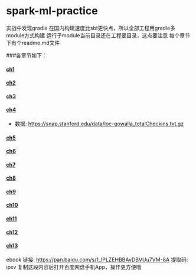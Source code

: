 # spark-ml-practice
实战中发现gradle 在国内构建速度比sbt更快点，所以全部工程用gradle多module方式构建
运行子module当前目录还在工程要目录，这点要注意
每个章节下有个readme.md文件

###各章节如下：
#### [ch1](https://github.com/yishuixing/spark-ml-practice/blob/master/ch1/readme.md)

#### [ch2](https://github.com/yishuixing/spark-ml-practice/blob/master/ch2/readme.md)

#### [ch3](https://github.com/yishuixing/spark-ml-practice/blob/master/ch3/readme.md)

#### [ch4](https://github.com/yishuixing/spark-ml-practice/blob/master/ch4/readme.md)
* 数据: https://snap.stanford.edu/data/loc-gowalla_totalCheckins.txt.gz

#### [ch5](https://github.com/yishuixing/spark-ml-practice/blob/master/ch5/readme.md)

#### [ch6](https://github.com/yishuixing/spark-ml-practice/blob/master/ch6/readme.md)

#### [ch7](https://github.com/yishuixing/spark-ml-practice/blob/master/ch7/readme.md)

#### [ch8](https://github.com/yishuixing/spark-ml-practice/blob/master/ch8/readme.md)

#### [ch9](https://github.com/yishuixing/spark-ml-practice/blob/master/ch9/readme.md)

#### [ch10](https://github.com/yishuixing/spark-ml-practice/blob/master/ch10/readme.md)

#### [ch11](https://github.com/yishuixing/spark-ml-practice/blob/master/ch11/readme.md)

#### [ch12](https://github.com/yishuixing/spark-ml-practice/blob/master/ch12/readme.md)

#### [ch13](https://github.com/yishuixing/spark-ml-practice/blob/master/ch13/readme.md)
   

ebook
链接: https://pan.baidu.com/s/1_lPLZEHBBAvDBVUu7VM-8A 提取码: ipxv 复制这段内容后打开百度网盘手机App，操作更方便哦